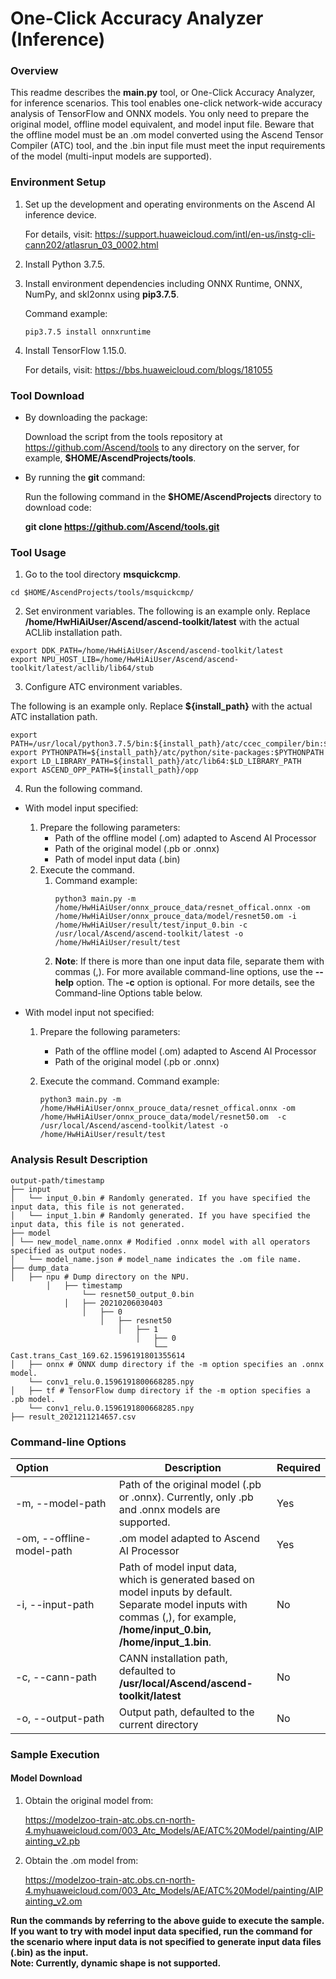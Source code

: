 # One-Click Accuracy Analyzer (Inference)

### Overview

This readme describes the **main.py** tool, or One-Click Accuracy Analyzer, for inference scenarios. This tool enables one-click network-wide accuracy analysis of TensorFlow and ONNX models. You only need to prepare the original model, offline model equivalent, and model input file. Beware that the offline model must be an .om model converted using the Ascend Tensor Compiler (ATC) tool, and the .bin input file must meet the input requirements of the model (multi-input models are supported).

### Environment Setup

1. Set up the development and operating environments on the Ascend AI inference device.

   For details, visit: https://support.huaweicloud.com/intl/en-us/instg-cli-cann202/atlasrun_03_0002.html

2. Install Python 3.7.5.

3. Install environment dependencies including ONNX Runtime, ONNX, NumPy, and skl2onnx using **pip3.7.5**.

   Command example:

   ```
   pip3.7.5 install onnxruntime
   ```
4. Install TensorFlow 1.15.0.

   For details, visit: https://bbs.huaweicloud.com/blogs/181055

### Tool Download

- By downloading the package:

   Download the script from the tools repository at https://github.com/Ascend/tools to any directory on the server, for example, **$HOME/AscendProjects/tools**.

- By running the **git** command:

   Run the following command in the **$HOME/AscendProjects** directory to download code:

   **git clone https://github.com/Ascend/tools.git**

### Tool Usage

1. Go to the tool directory **msquickcmp**.


```
cd $HOME/AscendProjects/tools/msquickcmp/
```

2. Set environment variables.
  The following is an example only. Replace **/home/HwHiAiUser/Ascend/ascend-toolkit/latest** with the actual ACLlib installation path.

```
export DDK_PATH=/home/HwHiAiUser/Ascend/ascend-toolkit/latest
export NPU_HOST_LIB=/home/HwHiAiUser/Ascend/ascend-toolkit/latest/acllib/lib64/stub
```

3. Configure ATC environment variables.

  The following is an example only. Replace **${install_path}** with the actual ATC installation path.

  ```
  export PATH=/usr/local/python3.7.5/bin:${install_path}/atc/ccec_compiler/bin:${install_path}/atc/bin:$PATH
  export PYTHONPATH=${install_path}/atc/python/site-packages:$PYTHONPATH
  export LD_LIBRARY_PATH=${install_path}/atc/lib64:$LD_LIBRARY_PATH
  export ASCEND_OPP_PATH=${install_path}/opp
  ```

4. Run the following command.
- With model input specified:
   1. Prepare the following parameters:
      - Path of the offline model (.om) adapted to Ascend AI Processor
      - Path of the original model (.pb or .onnx)
      - Path of model input data (.bin)
   2. Execute the command.
      1. Command example:
         ```
         python3 main.py -m /home/HwHiAiUser/onnx_prouce_data/resnet_offical.onnx -om /home/HwHiAiUser/onnx_prouce_data/model/resnet50.om -i /home/HwHiAiUser/result/test/input_0.bin -c /usr/local/Ascend/ascend-toolkit/latest -o /home/HwHiAiUser/result/test
         ```
      2. **Note**: If there is more than one input data file, separate them with commas (,). For more available command-line options, use the **--help** option. The **-c** option is optional. For more details, see the Command-line Options table below.

- With model input not specified:
   1. Prepare the following parameters:

      - Path of the offline model (.om) adapted to Ascend AI Processor
      - Path of the original model (.pb or .onnx)

   2. Execute the command.
      Command example:
      ```
      python3 main.py -m /home/HwHiAiUser/onnx_prouce_data/resnet_offical.onnx -om /home/HwHiAiUser/onnx_prouce_data/model/resnet50.om  -c /usr/local/Ascend/ascend-toolkit/latest -o /home/HwHiAiUser/result/test
      ```

### Analysis Result Description

```
output-path/timestamp
├── input
│	└── input_0.bin # Randomly generated. If you have specified the input data, this file is not generated.
│	└── input_1.bin # Randomly generated. If you have specified the input data, this file is not generated.
├── model
│ └── new_model_name.onnx # Modified .onnx model with all operators specified as output nodes.
│	└── model_name.json # model_name indicates the .om file name.
├── dump_data
│   ├── npu # Dump directory on the NPU.
		│   ├── timestamp
				└── resnet50_output_0.bin
			│   ├── 20210206030403 
				│   ├── 0
                    │   ├── resnet50
                        │   ├── 1
							│   ├── 0
								└── Cast.trans_Cast_169.62.1596191801355614				
│   ├── onnx # ONNX dump directory if the -m option specifies an .onnx model.
	└── conv1_relu.0.1596191800668285.npy
│   ├── tf # TensorFlow dump directory if the -m option specifies a .pb model.
	└── conv1_relu.0.1596191800668285.npy	
├── result_2021211214657.csv
```

### Command-line Options

| Option&emsp;&emsp;&emsp;&emsp;&emsp;&emsp; | Description                              | Required |
| ---------------------------------------- | ---------------------------------------- | -------- |
| -m, --model-path                         | Path of the original model (.pb or .onnx). Currently, only .pb and .onnx models are supported. | Yes      |
| -om, --offline-model-path                | .om model adapted to Ascend AI Processor | Yes      |
| -i, --input-path                         | Path of model input data, which is generated based on model inputs by default. Separate model inputs with commas (,), for example, **/home/input\_0.bin, /home/input\_1.bin**. | No       |
| -c, --cann-path                          | CANN installation path, defaulted to **/usr/local/Ascend/ascend-toolkit/latest** | No       |
| -o, --output-path                        | Output path, defaulted to the current directory | No       |

### Sample Execution

#### Model Download

1. Obtain the original model from:

   https://modelzoo-train-atc.obs.cn-north-4.myhuaweicloud.com/003_Atc_Models/AE/ATC%20Model/painting/AIPainting_v2.pb

2. Obtain the .om model from:

   https://modelzoo-train-atc.obs.cn-north-4.myhuaweicloud.com/003_Atc_Models/AE/ATC%20Model/painting/AIPainting_v2.om

**Run the commands by referring to the above guide to execute the sample. If you want to try with model input data specified, run the command for the scenario where input data is not specified to generate input data files (.bin) as the input.**  
**Note: Currently, dynamic shape is not supported.**



